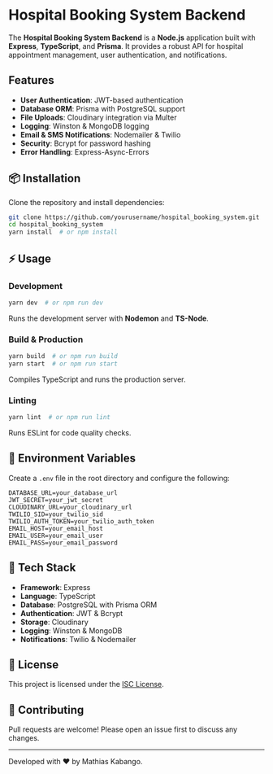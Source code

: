 # Hospital Booking System Backend

The **Hospital Booking System Backend** is a **Node.js** application built with **Express**, **TypeScript**, and **Prisma**. It provides a robust API for hospital appointment management, user authentication, and notifications.

## Features
- **User Authentication**: JWT-based authentication
- **Database ORM**: Prisma with PostgreSQL support
- **File Uploads**: Cloudinary integration via Multer
- **Logging**: Winston & MongoDB logging
- **Email & SMS Notifications**: Nodemailer & Twilio
- **Security**: Bcrypt for password hashing
- **Error Handling**: Express-Async-Errors

## 📦 Installation

Clone the repository and install dependencies:

```bash
git clone https://github.com/yourusername/hospital_booking_system.git
cd hospital_booking_system
yarn install  # or npm install
```

## ⚡ Usage

### Development
```bash
yarn dev  # or npm run dev
```
Runs the development server with **Nodemon** and **TS-Node**.

### Build & Production
```bash
yarn build  # or npm run build
yarn start  # or npm run start
```
Compiles TypeScript and runs the production server.

### Linting
```bash
yarn lint  # or npm run lint
```
Runs ESLint for code quality checks.

## 📜 Environment Variables
Create a `.env` file in the root directory and configure the following:

```env
DATABASE_URL=your_database_url
JWT_SECRET=your_jwt_secret
CLOUDINARY_URL=your_cloudinary_url
TWILIO_SID=your_twilio_sid
TWILIO_AUTH_TOKEN=your_twilio_auth_token
EMAIL_HOST=your_email_host
EMAIL_USER=your_email_user
EMAIL_PASS=your_email_password
```

## 🎨 Tech Stack
- **Framework**: Express
- **Language**: TypeScript
- **Database**: PostgreSQL with Prisma ORM
- **Authentication**: JWT & Bcrypt
- **Storage**: Cloudinary
- **Logging**: Winston & MongoDB
- **Notifications**: Twilio & Nodemailer

## 📜 License
This project is licensed under the [ISC License](LICENSE).

## 🙌 Contributing
Pull requests are welcome! Please open an issue first to discuss any changes.

---
Developed with ❤️ by Mathias Kabango.


